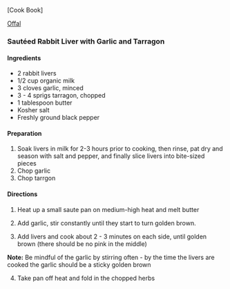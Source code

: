 [Cook Book]

[Offal](https://github.com/vmsmith/CookBook/blob/master/offal.md)

### Sautéed Rabbit Liver with Garlic and Tarragon  

#### Ingredients

* 2 rabbit livers
* 1/2 cup organic milk  
* 3 cloves garlic, minced
* 3 - 4 sprigs tarragon, chopped
* 1 tablespoon butter
* Kosher salt
* Freshly ground black pepper

#### Preparation  

1. Soak livers in milk for 2-3 hours prior to cooking, then rinse, pat dry and season with salt and pepper, and finally slice livers into bite-sized pieces  
2. Chop garlic  
3. Chop tarrgon  

#### Directions  

1. Heat up a small saute pan on medium-high heat and melt butter

2. Add garlic, stir constantly until they start to turn golden brown.

3. Add livers and cook about 2 - 3 minutes on each side, until golden brown (there should be no pink in the middle) 

**Note:** Be mindful of the garlic by stirring often - by the time the livers are cooked the garlic should be a sticky golden brown

4. Take pan off heat and fold in the chopped herbs
